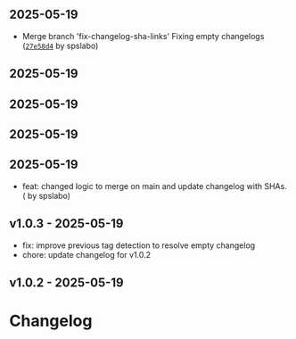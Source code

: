 ## 2025-05-19

- Merge branch 'fix-changelog-sha-links' Fixing empty changelogs ([`27e58d4`](https://github.com/spslabo/base-template/commit/27e58d4) by spslabo)

## 2025-05-19


## 2025-05-19


## 2025-05-19


## 2025-05-19

- feat: changed logic to merge on main and update changelog with SHAs. ([](https://github.com/spslabo/base-template/commit/18f4d0e6de9502420de5a6a35af13b4712e80547) by spslabo)
## v1.0.3 - 2025-05-19

- fix: improve previous tag detection to resolve empty changelog
- chore: update changelog for v1.0.2
## v1.0.2 - 2025-05-19


# Changelog
